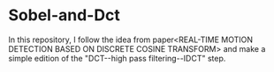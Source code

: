 # Sobel-and-Dct
In this repository, I follow the idea from paper&lt;REAL-TIME MOTION DETECTION BASED ON DISCRETE COSINE TRANSFORM> and make a simple edition of the "DCT--high pass filtering--IDCT" step.
